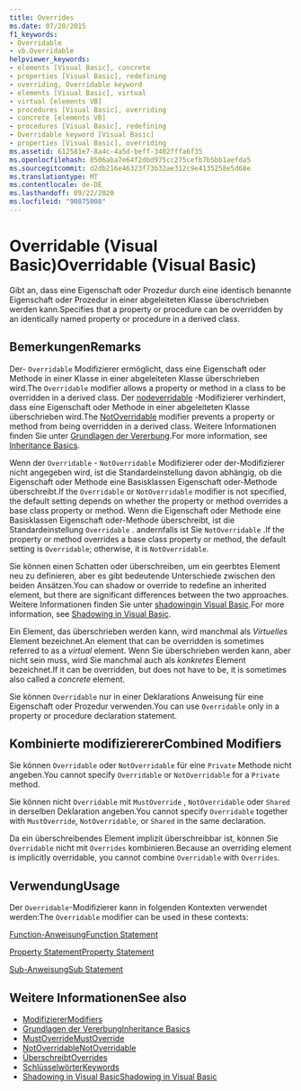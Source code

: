 ```yaml
---
title: Overrides
ms.date: 07/20/2015
f1_keywords:
- Overridable
- vb.Overridable
helpviewer_keywords:
- elements [Visual Basic], concrete
- properties [Visual Basic], redefining
- overriding, Overridable keyword
- elements [Visual Basic], virtual
- virtual [elements VB]
- procedures [Visual Basic], overriding
- concrete [elements VB]
- procedures [Visual Basic], redefining
- Overridable keyword [Visual Basic]
- properties [Visual Basic], overriding
ms.assetid: 612581e7-8a4c-4a5d-beff-3402fffa6f35
ms.openlocfilehash: 8506aba7e64f2dbd975cc275cefb7b5bb1aefda5
ms.sourcegitcommit: d2db216e46323f73b32ae312c9e4135258e5d68e
ms.translationtype: MT
ms.contentlocale: de-DE
ms.lasthandoff: 09/22/2020
ms.locfileid: "90875008"
---
```

# <a name="overridable-visual-basic"></a><span data-ttu-id="02272-102">Overridable (Visual Basic)</span><span class="sxs-lookup"><span data-stu-id="02272-102">Overridable (Visual Basic)</span></span>

<span data-ttu-id="02272-103">Gibt an, dass eine Eigenschaft oder Prozedur durch eine identisch benannte Eigenschaft oder Prozedur in einer abgeleiteten Klasse überschrieben werden kann.</span><span class="sxs-lookup"><span data-stu-id="02272-103">Specifies that a property or procedure can be overridden by an identically named property or procedure in a derived class.</span></span>  
  
## <a name="remarks"></a><span data-ttu-id="02272-104">Bemerkungen</span><span class="sxs-lookup"><span data-stu-id="02272-104">Remarks</span></span>  

 <span data-ttu-id="02272-105">Der- `Overridable` Modifizierer ermöglicht, dass eine Eigenschaft oder Methode in einer Klasse in einer abgeleiteten Klasse überschrieben wird.</span><span class="sxs-lookup"><span data-stu-id="02272-105">The `Overridable` modifier allows a property or method in a class to be overridden in a derived class.</span></span> <span data-ttu-id="02272-106">Der [nodeverridable](notoverridable.md) -Modifizierer verhindert, dass eine Eigenschaft oder Methode in einer abgeleiteten Klasse überschrieben wird.</span><span class="sxs-lookup"><span data-stu-id="02272-106">The [NotOverridable](notoverridable.md) modifier prevents a property or method from being overridden in a derived class.</span></span>  <span data-ttu-id="02272-107">Weitere Informationen finden Sie unter [Grundlagen der Vererbung](../../programming-guide/language-features/objects-and-classes/inheritance-basics.md).</span><span class="sxs-lookup"><span data-stu-id="02272-107">For more information, see [Inheritance Basics](../../programming-guide/language-features/objects-and-classes/inheritance-basics.md).</span></span>  
  
 <span data-ttu-id="02272-108">Wenn der `Overridable` - `NotOverridable` Modifizierer oder der-Modifizierer nicht angegeben wird, ist die Standardeinstellung davon abhängig, ob die Eigenschaft oder Methode eine Basisklassen Eigenschaft oder-Methode überschreibt.</span><span class="sxs-lookup"><span data-stu-id="02272-108">If the `Overridable` or `NotOverridable` modifier is not specified, the default setting depends on whether the property or method overrides a base class property or method.</span></span> <span data-ttu-id="02272-109">Wenn die Eigenschaft oder Methode eine Basisklassen Eigenschaft oder-Methode überschreibt, ist die Standardeinstellung `Overridable` . andernfalls ist Sie `NotOverridable` .</span><span class="sxs-lookup"><span data-stu-id="02272-109">If the property or method overrides a base class property or method, the default setting is `Overridable`; otherwise, it is `NotOverridable`.</span></span>  
  
 <span data-ttu-id="02272-110">Sie können einen Schatten oder überschreiben, um ein geerbtes Element neu zu definieren, aber es gibt bedeutende Unterschiede zwischen den beiden Ansätzen.</span><span class="sxs-lookup"><span data-stu-id="02272-110">You can shadow or override to redefine an inherited element, but there are significant differences between the two approaches.</span></span> <span data-ttu-id="02272-111">Weitere Informationen finden Sie unter [shadowingin Visual Basic](../../programming-guide/language-features/declared-elements/shadowing.md).</span><span class="sxs-lookup"><span data-stu-id="02272-111">For more information, see [Shadowing in Visual Basic](../../programming-guide/language-features/declared-elements/shadowing.md).</span></span>  
  
 <span data-ttu-id="02272-112">Ein Element, das überschrieben werden kann, wird manchmal als *Virtuelles* Element bezeichnet.</span><span class="sxs-lookup"><span data-stu-id="02272-112">An element that can be overridden is sometimes referred to as a *virtual* element.</span></span> <span data-ttu-id="02272-113">Wenn Sie überschrieben werden kann, aber nicht sein muss, wird Sie manchmal auch als *konkretes* Element bezeichnet.</span><span class="sxs-lookup"><span data-stu-id="02272-113">If it can be overridden, but does not have to be, it is sometimes also called a *concrete* element.</span></span>  
  
 <span data-ttu-id="02272-114">Sie können `Overridable` nur in einer Deklarations Anweisung für eine Eigenschaft oder Prozedur verwenden.</span><span class="sxs-lookup"><span data-stu-id="02272-114">You can use `Overridable` only in a property or procedure declaration statement.</span></span>  
  
## <a name="combined-modifiers"></a><span data-ttu-id="02272-115">Kombinierte modifiziererer</span><span class="sxs-lookup"><span data-stu-id="02272-115">Combined Modifiers</span></span>  

 <span data-ttu-id="02272-116">Sie können `Overridable` oder `NotOverridable` für eine `Private` Methode nicht angeben.</span><span class="sxs-lookup"><span data-stu-id="02272-116">You cannot specify `Overridable` or `NotOverridable` for a `Private` method.</span></span>  
  
 <span data-ttu-id="02272-117">Sie können nicht `Overridable` mit `MustOverride` , `NotOverridable` oder `Shared` in derselben Deklaration angeben.</span><span class="sxs-lookup"><span data-stu-id="02272-117">You cannot specify `Overridable` together with `MustOverride`, `NotOverridable`, or `Shared` in the same declaration.</span></span>  
  
 <span data-ttu-id="02272-118">Da ein überschreibendes Element implizit überschreibbar ist, können Sie `Overridable` nicht mit `Overrides` kombinieren.</span><span class="sxs-lookup"><span data-stu-id="02272-118">Because an overriding element is implicitly overridable, you cannot combine `Overridable` with `Overrides`.</span></span>  
  
## <a name="usage"></a><span data-ttu-id="02272-119">Verwendung</span><span class="sxs-lookup"><span data-stu-id="02272-119">Usage</span></span>  

 <span data-ttu-id="02272-120">Der `Overridable`-Modifizierer kann in folgenden Kontexten verwendet werden:</span><span class="sxs-lookup"><span data-stu-id="02272-120">The `Overridable` modifier can be used in these contexts:</span></span>  
  
 [<span data-ttu-id="02272-121">Function-Anweisung</span><span class="sxs-lookup"><span data-stu-id="02272-121">Function Statement</span></span>](../statements/function-statement.md)  
  
 [<span data-ttu-id="02272-122">Property Statement</span><span class="sxs-lookup"><span data-stu-id="02272-122">Property Statement</span></span>](../statements/property-statement.md)  
  
 [<span data-ttu-id="02272-123">Sub-Anweisung</span><span class="sxs-lookup"><span data-stu-id="02272-123">Sub Statement</span></span>](../statements/sub-statement.md)  
  
## <a name="see-also"></a><span data-ttu-id="02272-124">Weitere Informationen</span><span class="sxs-lookup"><span data-stu-id="02272-124">See also</span></span>

- [<span data-ttu-id="02272-125">Modifizierer</span><span class="sxs-lookup"><span data-stu-id="02272-125">Modifiers</span></span>](index.md)
- [<span data-ttu-id="02272-126">Grundlagen der Vererbung</span><span class="sxs-lookup"><span data-stu-id="02272-126">Inheritance Basics</span></span>](../../programming-guide/language-features/objects-and-classes/inheritance-basics.md)
- [<span data-ttu-id="02272-127">MustOverride</span><span class="sxs-lookup"><span data-stu-id="02272-127">MustOverride</span></span>](mustoverride.md)
- [<span data-ttu-id="02272-128">NotOverridable</span><span class="sxs-lookup"><span data-stu-id="02272-128">NotOverridable</span></span>](notoverridable.md)
- [<span data-ttu-id="02272-129">Überschreibt</span><span class="sxs-lookup"><span data-stu-id="02272-129">Overrides</span></span>](overrides.md)
- [<span data-ttu-id="02272-130">Schlüsselwörter</span><span class="sxs-lookup"><span data-stu-id="02272-130">Keywords</span></span>](../keywords/index.md)
- [<span data-ttu-id="02272-131">Shadowing in Visual Basic</span><span class="sxs-lookup"><span data-stu-id="02272-131">Shadowing in Visual Basic</span></span>](../../programming-guide/language-features/declared-elements/shadowing.md)
